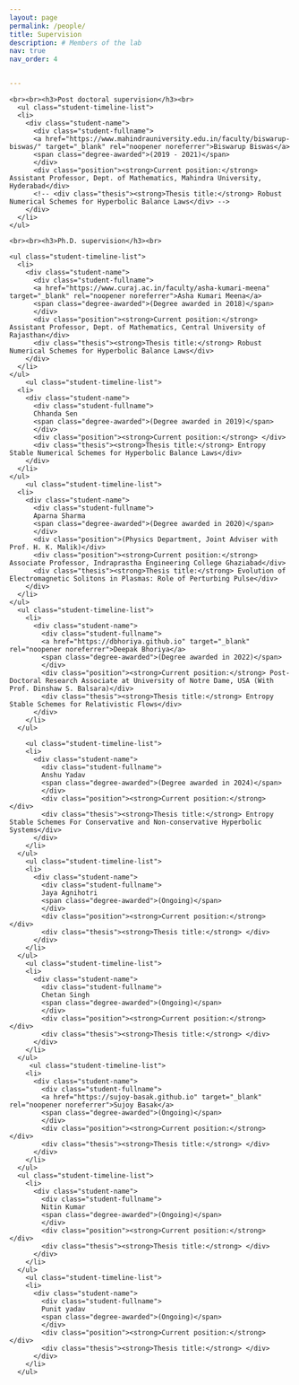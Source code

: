 ```yaml
---
layout: page
permalink: /people/
title: Supervision
description: # Members of the lab
nav: true
nav_order: 4


---
```


<div class="student">
    <!-- Teaching -->

    <br><br><h3>Post doctoral supervision</h3><br>
      <ul class="student-timeline-list">
      <li>
        <div class="student-name">
          <div class="student-fullname">
          <a href="https://www.mahindrauniversity.edu.in/faculty/biswarup-biswas/" target="_blank" rel="noopener noreferrer">Biswarup Biswas</a>
          <span class="degree-awarded">(2019 - 2021)</span>
          </div>
          <div class="position"><strong>Current position:</strong>  Assistant Professor, Dept. of Mathematics, Mahindra University, Hyderabad</div>
          <!-- <div class="thesis"><strong>Thesis title:</strong> Robust Numerical Schemes for Hyperbolic Balance Laws</div> -->
        </div>
      </li>
    </ul>

    <br><br><h3>Ph.D. supervision</h3><br>

    <ul class="student-timeline-list">
      <li>
        <div class="student-name">
          <div class="student-fullname">
          <a href="https://www.curaj.ac.in/faculty/asha-kumari-meena" target="_blank" rel="noopener noreferrer">Asha Kumari Meena</a>
          <span class="degree-awarded">(Degree awarded in 2018)</span>
          </div>
          <div class="position"><strong>Current position:</strong> Assistant Professor, Dept. of Mathematics, Central University of Rajasthan</div>
          <div class="thesis"><strong>Thesis title:</strong> Robust Numerical Schemes for Hyperbolic Balance Laws</div>
        </div>
      </li>
    </ul>
        <ul class="student-timeline-list">
      <li>
        <div class="student-name">
          <div class="student-fullname">
          Chhanda Sen
          <span class="degree-awarded">(Degree awarded in 2019)</span>
          </div>
          <div class="position"><strong>Current position:</strong> </div>
          <div class="thesis"><strong>Thesis title:</strong> Entropy Stable Numerical Schemes for Hyperbolic Balance Laws</div>
        </div>
      </li>
    </ul>
        <ul class="student-timeline-list">
      <li>
        <div class="student-name">
          <div class="student-fullname">
          Aparna Sharma
          <span class="degree-awarded">(Degree awarded in 2020)</span>
          </div>
          <div class="position">(Physics Department, Joint Adviser with Prof. H. K. Malik)</div>
          <div class="position"><strong>Current position:</strong> Associate Professor, Indraprastha Engineering College Ghaziabad</div>
          <div class="thesis"><strong>Thesis title:</strong> Evolution of Electromagnetic Solitons in Plasmas: Role of Perturbing Pulse</div>
        </div>
      </li>
    </ul>
      <ul class="student-timeline-list">
        <li>
          <div class="student-name">
            <div class="student-fullname">
            <a href="https://dbhoriya.github.io" target="_blank" rel="noopener noreferrer">Deepak Bhoriya</a>
            <span class="degree-awarded">(Degree awarded in 2022)</span>
            </div>
            <div class="position"><strong>Current position:</strong> Post-Doctoral Research Associate at University of Notre Dame, USA (With Prof. Dinshaw S. Balsara)</div>
            <div class="thesis"><strong>Thesis title:</strong> Entropy Stable Schemes for Relativistic Flows</div>
          </div>
        </li>
      </ul>

        <ul class="student-timeline-list">
        <li>
          <div class="student-name">
            <div class="student-fullname">
            Anshu Yadav
            <span class="degree-awarded">(Degree awarded in 2024)</span>
            </div>
            <div class="position"><strong>Current position:</strong> </div>
            <div class="thesis"><strong>Thesis title:</strong> Entropy Stable Schemes For Conservative and Non-conservative Hyperbolic Systems</div>
          </div>
        </li>
      </ul>
        <ul class="student-timeline-list">
        <li>
          <div class="student-name">
            <div class="student-fullname">
            Jaya Agnihotri
            <span class="degree-awarded">(Ongoing)</span>
            </div>
            <div class="position"><strong>Current position:</strong> </div>
            <div class="thesis"><strong>Thesis title:</strong> </div>
          </div>
        </li>
      </ul>
        <ul class="student-timeline-list">
        <li>
          <div class="student-name">
            <div class="student-fullname">
            Chetan Singh
            <span class="degree-awarded">(Ongoing)</span>
            </div>
            <div class="position"><strong>Current position:</strong> </div>
            <div class="thesis"><strong>Thesis title:</strong> </div>
          </div>
        </li>
      </ul>
         <ul class="student-timeline-list">
        <li>
          <div class="student-name">
            <div class="student-fullname">
            <a href="https://sujoy-basak.github.io" target="_blank" rel="noopener noreferrer">Sujoy Basak</a>
            <span class="degree-awarded">(Ongoing)</span>
            </div>
            <div class="position"><strong>Current position:</strong> </div>
            <div class="thesis"><strong>Thesis title:</strong> </div>
          </div>
        </li>
      </ul>
      <ul class="student-timeline-list">
        <li>
          <div class="student-name">
            <div class="student-fullname">
            Nitin Kumar
            <span class="degree-awarded">(Ongoing)</span>
            </div>
            <div class="position"><strong>Current position:</strong> </div>
            <div class="thesis"><strong>Thesis title:</strong> </div>
          </div>
        </li>
      </ul>
        <ul class="student-timeline-list">
        <li>
          <div class="student-name">
            <div class="student-fullname">
            Punit yadav
            <span class="degree-awarded">(Ongoing)</span>
            </div>
            <div class="position"><strong>Current position:</strong> </div>
            <div class="thesis"><strong>Thesis title:</strong> </div>
          </div>
        </li>
      </ul>

</div>
